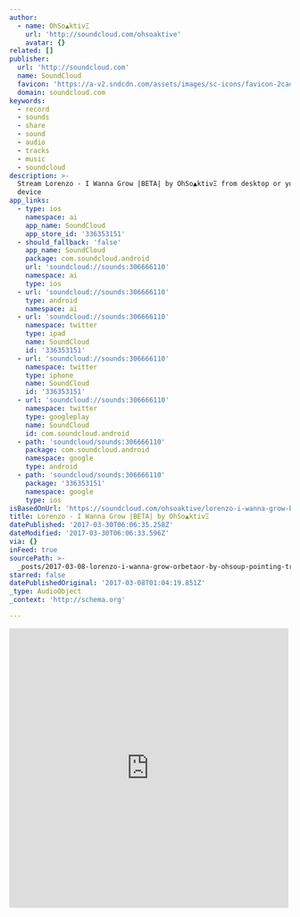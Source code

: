 ```yaml
---
author:
  - name: OhSo▲ktivΞ
    url: 'http://soundcloud.com/ohsoaktive'
    avatar: {}
related: []
publisher:
  url: 'http://soundcloud.com'
  name: SoundCloud
  favicon: 'https://a-v2.sndcdn.com/assets/images/sc-icons/favicon-2cadd14b.ico'
  domain: soundcloud.com
keywords:
  - record
  - sounds
  - share
  - sound
  - audio
  - tracks
  - music
  - soundcloud
description: >-
  Stream Lorenzo - I Wanna Grow |BETA| by OhSo▲ktivΞ from desktop or your mobile
  device
app_links:
  - type: ios
    namespace: ai
    app_name: SoundCloud
    app_store_id: '336353151'
  - should_fallback: 'false'
    app_name: SoundCloud
    package: com.soundcloud.android
    url: 'soundcloud://sounds:306666110'
    namespace: ai
    type: ios
  - url: 'soundcloud://sounds:306666110'
    type: android
    namespace: ai
  - url: 'soundcloud://sounds:306666110'
    namespace: twitter
    type: ipad
    name: SoundCloud
    id: '336353151'
  - url: 'soundcloud://sounds:306666110'
    namespace: twitter
    type: iphone
    name: SoundCloud
    id: '336353151'
  - url: 'soundcloud://sounds:306666110'
    namespace: twitter
    type: googleplay
    name: SoundCloud
    id: com.soundcloud.android
  - path: 'soundcloud/sounds:306666110'
    package: com.soundcloud.android
    namespace: google
    type: android
  - path: 'soundcloud/sounds:306666110'
    package: '336353151'
    namespace: google
    type: ios
isBasedOnUrl: 'https://soundcloud.com/ohsoaktive/lorenzo-i-wanna-grow-beta'
title: Lorenzo - I Wanna Grow |BETA| by OhSo▲ktivΞ
datePublished: '2017-03-30T06:06:35.258Z'
dateModified: '2017-03-30T06:06:33.596Z'
via: {}
inFeed: true
sourcePath: >-
  _posts/2017-03-08-lorenzo-i-wanna-grow-orbetaor-by-ohsoup-pointing-trianglektiv3.md
starred: false
datePublishedOriginal: '2017-03-08T01:04:19.851Z'
_type: AudioObject
_context: 'http://schema.org'

---
```

<iframe src="https://cdn.embedly.com/widgets/media.html?src=https%3A%2F%2Fw.soundcloud.com%2Fplayer%2F%3Fvisual%3Dtrue%26url%3Dhttp%253A%252F%252Fapi.soundcloud.com%252Ftracks%252F306666110%26show_artwork%3Dtrue&amp;url=https%3A%2F%2Fsoundcloud.com%2Fohsoaktive%2Florenzo-i-wanna-grow-beta&amp;image=http%3A%2F%2Fi1.sndcdn.com%2Fartworks-000206745758-3g8rz7-t500x500.jpg&amp;key=b7d04c9b404c499eba89ee7072e1c4f7&amp;type=text%2Fhtml&amp;schema=soundcloud" width="500" height="500" scrolling="no" frameborder="0" allowfullscreen="" style=""></iframe>